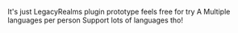 It's just LegacyRealms plugin prototype feels free for try
A Multiple languages per person Support lots of languages tho!
